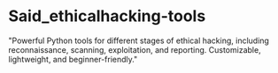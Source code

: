 # Said_ethicalhacking-tools
"Powerful Python tools for different stages of ethical hacking, including reconnaissance, scanning, exploitation, and reporting. Customizable, lightweight, and beginner-friendly."
